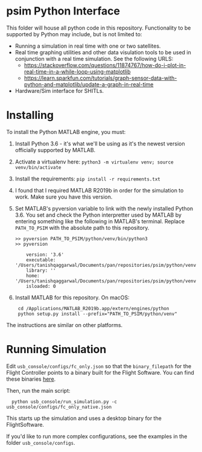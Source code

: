 
# psim Python Interface

This folder will house all python code in this repository. Functionality to be
supported by Python may include, but is not limited to:

 * Running a simulation in real time with one or two satellites.
 * Real time graphing utilities and other data visulation tools to be used in
   conjunction with a real time simulation. See the following URLS:
   * https://stackoverflow.com/questions/11874767/how-do-i-plot-in-real-time-in-a-while-loop-using-matplotlib
   * https://learn.sparkfun.com/tutorials/graph-sensor-data-with-python-and-matplotlib/update-a-graph-in-real-time
 * Hardware/Sim interface for SHITLs.

# Installing

To install the Python MATLAB engine, you must:

 1. Install Python 3.6 - it's what we'll be using as it's the newest version
    officially supported by MATLAB.
 2. Activate a virtualenv here: `python3 -m virtualenv venv; source venv/bin/activate`
 3. Install the requirements: `pip install -r requirements.txt`
 4. I found that I required MATLAB R2019b in order for the simulation to work. Make sure you
    have this version.
 5. Set MATLAB's pyversion variable to link with the newly installed Python 3.6.
    You set and check the Python interpretter used by MATLAB by entering
    something like the following in MATLAB's terminal. Replace `PATH_TO_PSIM` with 
    the absolute path to this repository.

        >> pyversion PATH_TO_PSIM/python/venv/bin/python3
        >> pyversion

            version: '3.6'
            executable: '/Users/tanishqaggarwal/Documents/pan/repositories/psim/python/venv/bin/python3'
            library: ''
            home: '/Users/tanishqaggarwal/Documents/pan/repositories/psim/python/venv/bin/..'
            isloaded: 0

 6. Install MATLAB for this repository. On macOS:

         cd /Applications/MATLAB_R2019b.app/extern/engines/python
         python setup.py install --prefix="PATH_TO_PSIM/python/venv"

   The instructions are similar on other platforms.

# Running Simulation
Edit `usb_console/configs/fc_only.json` so that the `binary_filepath` for the Flight Controller points to a binary built
for the Flight Software. You can find these binaries [here](https://github.com/pathfinder-for-autonomous-navigation/FlightSoftware/releases).

Then, run the main script:

      python usb_console/run_simulation.py -c usb_console/configs/fc_only_native.json

This starts up the simulation and uses a desktop binary for the FlightSoftware.

If you'd like to run more complex configurations, see the examples in the folder `usb_console/configs`.

